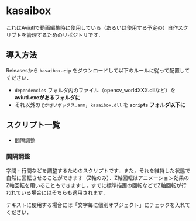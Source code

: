 # kasaibox

これはAviutlで動画編集時に使用している（あるいは使用する予定の）自作スクリプトを管理するためのリポジトリです．

## 導入方法

Releasesから `kasaibox.zip` をダウンロードして以下のルールに従って配置してください．
- `dependencies` フォルダ内のファイル（opencv_worldXXX.dllなど）を **aviutl.exeがあるフォルダに** 
- それ以外の `@かさいボックス.anm`，`kasaibox.dll` を **`scripts` フォルダ以下に**

## スクリプト一覧

- 間隔調整

### 間隔調整

字間・行間などを調整するためのスクリプトです．また，それを維持した状態で自然に回転させることができます（Z軸のみ）．Z軸回転はアニメーション効果のZ軸回転を用いることもできますし，すでに標準描画の回転などでZ軸回転が行われている場合にはそちらも適用されます．

テキストに使用する場合には「文字毎に個別オブジェクト」にチェックを入れてください．
